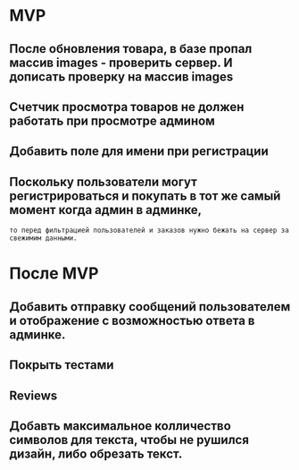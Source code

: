 # MVP
## После обновления товара, в базе пропал массив images - проверить сервер. И дописать проверку на массив images
## Счетчик просмотра товаров не должен работать при просмотре админом
## Добавить поле для имени при регистрации
## Поскольку пользователи могут регистрироваться и покупать в тот же самый момент когда админ в админке, 
    то перед фильтрацией пользователей и заказов нужно бежать на сервер за свежимим данными.
    
    
    
# После MVP
## Добавить отправку сообщений пользователем и отображение с возможностью ответа в админке.
## Покрыть тестами
## Reviews
## Добавть максимальное колличество символов для текста, чтобы не рушился дизайн, либо обрезать текст.


